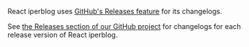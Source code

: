 React iperblog uses [GitHub's Releases feature](https://github.com/blog/1547-release-your-software) for its changelogs.

See [the Releases section of our GitHub project](https://github.com/sentenza/react-iperblog/releases) for changelogs for each release version of React iperblog.
